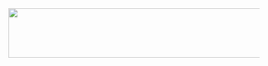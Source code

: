 <div align="center">
  <img src="https://media1.tenor.com/m/l_R7ksoHCDAAAAAd/причина-тряски-тряска.gif" width="900" height="100"/>
</div>
